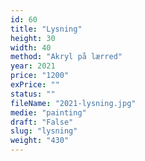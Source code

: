 ```yaml
---
id: 60
title: "Lysning"
height: 30
width: 40
method: "Akryl på lærred"
year: 2021
price: "1200"
exPrice: ""
status: ""
fileName: "2021-lysning.jpg"
medie: "painting"
draft: "False"
slug: "lysning"
weight: "430"
---
```

